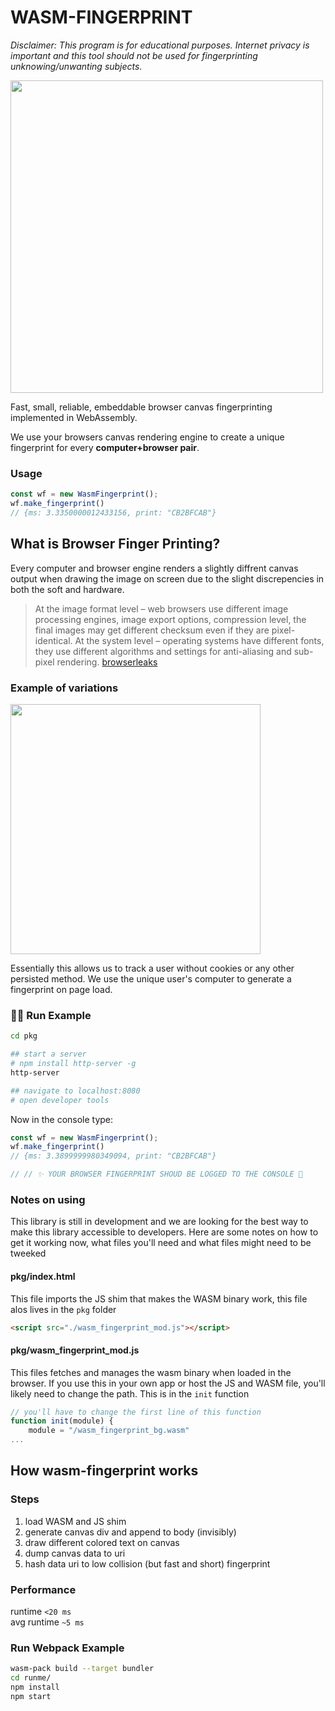# WASM-FINGERPRINT

_Disclaimer: This program is for educational purposes. Internet privacy is important and this tool should not be used for fingerprinting unknowing/unwanting subjects._

<img src="https://media.giphy.com/media/110dhxfJebYOTm/giphy.gif" width="500px"/>

Fast, small, reliable, embeddable browser canvas fingerprinting implemented in WebAssembly. 

We use your browsers canvas rendering engine to create a unique fingerprint for every **computer+browser pair**.

### Usage

```js
const wf = new WasmFingerprint();
wf.make_fingerprint()
// {ms: 3.3350000012433156, print: "CB2BFCAB"}
```


## What is Browser Finger Printing?

Every computer and browser engine renders a slightly diffrent canvas output when drawing the image on screen due to the slight discrepencies in both the soft and hardware.

> At the image format level – web browsers use different image processing engines, image export options, compression level, the final images may get different checksum even if they are pixel-identical. At the system level – operating systems have different fonts, they use different algorithms and settings for anti-aliasing and sub-pixel rendering. [browserleaks](https://browserleaks.com/canvas#how-does-it-work)

### Example of variations
<img src="https://browserleaks.com/img/canvas/canvas-fingerprinting.apng?v=34503383" width="400px"/>

Essentially this allows us to track a user without cookies or any other persisted method. We use the unique user's computer to generate a fingerprint on page load.

### 🏃‍♂️ Run Example

```bash
cd pkg

## start a server 
# npm install http-server -g
http-server

## navigate to localhost:8080
# open developer tools
```
Now in the console type:   
```js
const wf = new WasmFingerprint();
wf.make_fingerprint()
// {ms: 3.3899999980349094, print: "CB2BFCAB"}

// // ✨ YOUR BROWSER FINGERPRINT SHOUD BE LOGGED TO THE CONSOLE 🎉 
````

### Notes on using

This library is still in development and we are looking for the best way to make this library accessible to developers. Here are some notes on how to get it working now, what files you'll need and what files might need to be tweeked 

#### pkg/index.html

This file imports the JS shim that makes the WASM binary work, this file alos lives in the `pkg` folder

```html
<script src="./wasm_fingerprint_mod.js"></script>
```

#### pkg/wasm_fingerprint_mod.js

This files fetches and manages the wasm binary when loaded in the browser. If you use this in your own app or host the JS and WASM file, you'll likely need to change the path. This is in the `init` function

```js
// you'll have to change the first line of this function
function init(module) {
    module = "/wasm_fingerprint_bg.wasm"
...
``` 


## How wasm-fingerprint works

### Steps
1. load WASM and JS shim
2. generate canvas div and append to body (invisibly)
3. draw different colored text on canvas
4. dump canvas data to uri
5. hash data uri to low collision (but fast and short) fingerprint

### Performance

runtime `<20 ms`  
avg runtime `~5 ms`  


### Run Webpack Example

```bash
wasm-pack build --target bundler
cd runme/
npm install
npm start
```

